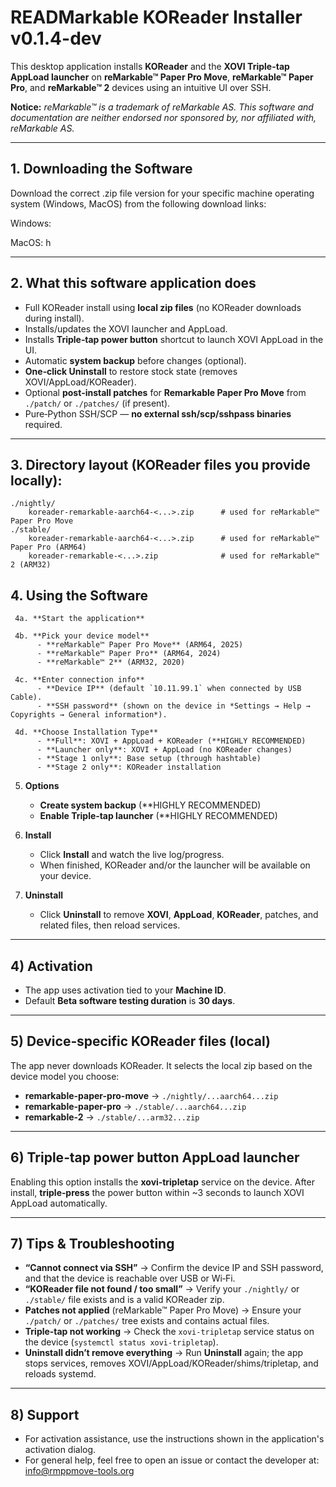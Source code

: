 # READMarkable KOReader Installer v0.1.4-dev

This desktop application installs **KOReader** and the **XOVI Triple-tap AppLoad launcher** on **reMarkable™ Paper Pro Move**, **reMarkable™ Paper Pro**, and **reMarkable™ 2** devices using an intuitive UI over SSH.

**Notice:** *reMarkable™ is a trademark of reMarkable AS. This software and documentation are neither endorsed nor sponsored by, nor affiliated with, reMarkable AS.*

---

## 1. Downloading the Software

Download the correct .zip file version for your specific machine operating system (Windows, MacOS) from the following download links:

Windows:  

MacOS:    h

---

## 2. What this software application does

- Full KOReader install using **local zip files** (no KOReader downloads during install).
- Installs/updates the XOVI launcher and AppLoad.
- Installs **Triple‑tap power button** shortcut to launch XOVI AppLoad in the UI.
- Automatic **system backup** before changes (optional).
- **One‑click Uninstall** to restore stock state (removes XOVI/AppLoad/KOReader).
- Optional **post‑install patches** for **Remarkable Paper Pro Move** from `./patch/` or `./patches/` (if present).
- Pure‑Python SSH/SCP — **no external ssh/scp/sshpass binaries** required.

---


## 3. **Directory layout** (KOReader files you provide locally):
```
./nightly/
    koreader-remarkable-aarch64-<...>.zip      # used for reMarkable™ Paper Pro Move
./stable/
    koreader-remarkable-aarch64-<...>.zip      # used for reMarkable™ Paper Pro (ARM64)
    koreader-remarkable-<...>.zip              # used for reMarkable™ 2 (ARM32)
```


## 4. Using the Software

     4a. **Start the application**

     4b. **Pick your device model**
          - **reMarkable™ Paper Pro Move** (ARM64, 2025)
          - **reMarkable™ Paper Pro** (ARM64, 2024)
          - **reMarkable™ 2** (ARM32, 2020)

     4c. **Enter connection info**
          - **Device IP** (default `10.11.99.1` when connected by USB Cable).
          - **SSH password** (shown on the device in *Settings → Help → Copyrights → General information*).

     4d. **Choose Installation Type**
          - **Full**: XOVI + AppLoad + KOReader (**HIGHLY RECOMMENDED)
          - **Launcher only**: XOVI + AppLoad (no KOReader changes)
          - **Stage 1 only**: Base setup (through hashtable)
          - **Stage 2 only**: KOReader installation

5. **Options**
   - **Create system backup** (**HIGHLY RECOMMENDED)
   - **Enable Triple‑tap launcher** (**HIGHLY RECOMMENDED)

6. **Install**
   - Click **Install** and watch the live log/progress.
   - When finished, KOReader and/or the launcher will be available on your device.

7. **Uninstall**
   - Click **Uninstall** to remove **XOVI**, **AppLoad**, **KOReader**, patches, and related files, then reload services.

---

## 4) Activation

- The app uses activation tied to your **Machine ID**.
- Default **Beta software testing duration** is **30 days**.


---

## 5) Device‑specific KOReader files (local)

The app never downloads KOReader. It selects the local zip based on the device model you choose:

- **remarkable-paper-pro-move** → `./nightly/...aarch64...zip`
- **remarkable-paper-pro** → `./stable/...aarch64...zip`
- **remarkable-2** → `./stable/...arm32...zip`


---

## 6) Triple‑tap power button AppLoad launcher

Enabling this option installs the **xovi‑tripletap** service on the device. After install, **triple‑press** the power button within ~3 seconds to launch XOVI AppLoad automatically.

---

## 7) Tips & Troubleshooting

- **“Cannot connect via SSH”** → Confirm the device IP and SSH password, and that the device is reachable over USB or Wi‑Fi.
- **“KOReader file not found / too small”** → Verify your `./nightly/` or `./stable/` file exists and is a valid KOReader zip.
- **Patches not applied** (reMarkable™ Paper Pro Move) → Ensure your `./patch/` or `./patches/` tree exists and contains actual files.
- **Triple‑tap not working** → Check the `xovi-tripletap` service status on the device (`systemctl status xovi-tripletap`).
- **Uninstall didn’t remove everything** → Run **Uninstall** again; the app stops services, removes XOVI/AppLoad/KOReader/shims/tripletap, and reloads systemd.

---

## 8) Support

- For activation assistance, use the instructions shown in the application's activation dialog.
- For general help, feel free to open an issue or contact the developer at: info@rmppmove-tools.org
